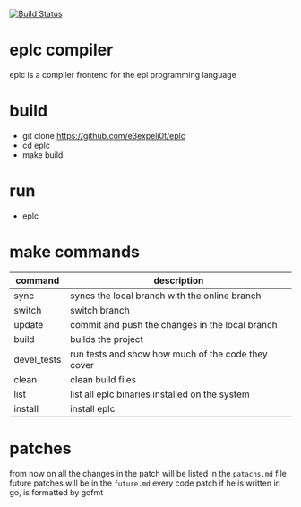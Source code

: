 [![Build Status](https://travis-ci.com/e3expeli0t/eplc.png)](https://travis-ci.com/e3expeli0t/eplc)

# eplc compiler 
eplc is a compiler frontend for the epl programming language

# build
* git clone https://github.com/e3expeli0t/eplc
* cd eplc
* make build

# run 
* eplc <filename>

# make commands
|command|description|
|--|--|
|sync|syncs the local branch with the online branch|
|switch|switch branch|
|update|commit and push the changes in the local branch|
|build|builds the project|
|devel_tests|run tests and show how much of the code they cover|
|clean|clean build files|
|list|list all eplc binaries installed on the system|
|install|install eplc|

# patches
from now on all the changes in the patch will be listed in the `patachs.md` file
future patches will be in the  `future.md`
every code patch if he is written in go, is formatted by gofmt 
